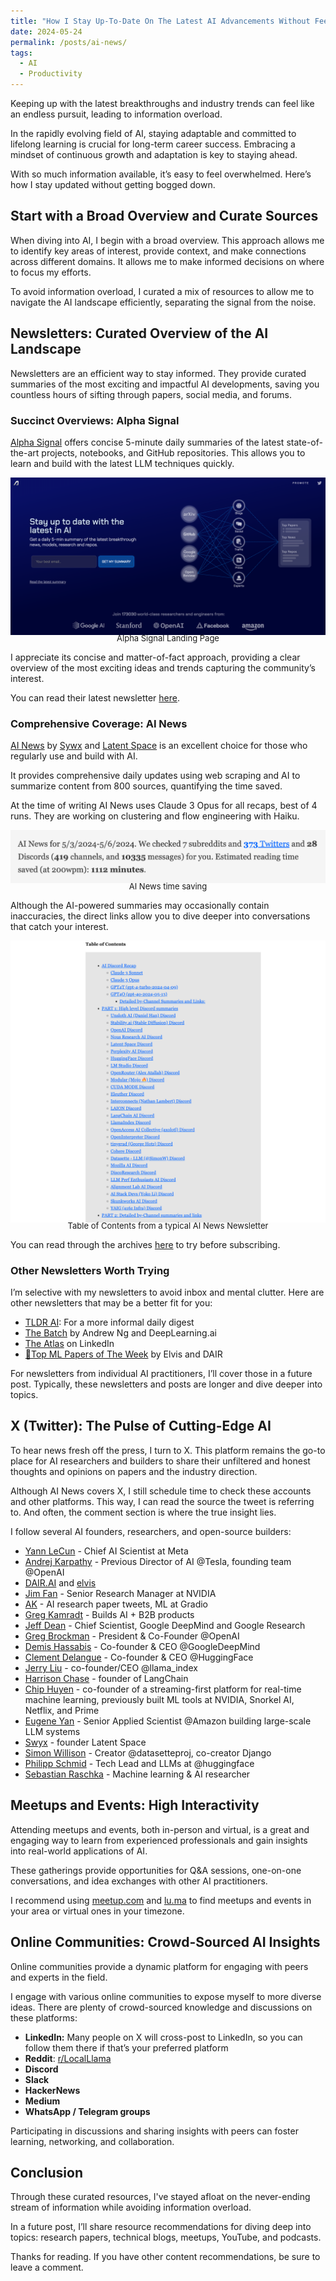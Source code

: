 ```yaml
---
title: "How I Stay Up-To-Date On The Latest AI Advancements Without Feeling Overwhelmed"
date: 2024-05-24
permalink: /posts/ai-news/
tags:
  - AI
  - Productivity
---
```

Keeping up with the latest breakthroughs and industry trends can feel like an endless pursuit, leading to information overload.

In the rapidly evolving field of AI, staying adaptable and committed to lifelong learning is crucial for long-term career success. Embracing a mindset of continuous growth and adaptation is key to staying ahead.

With so much information available, it’s easy to feel overwhelmed. Here’s how I stay updated without getting bogged down.

## Start with a Broad Overview and Curate Sources

When diving into AI, I begin with a broad overview. This approach allows me to identify key areas of interest, provide context, and make connections across different domains. It allows me to make informed decisions on where to focus my efforts.

To avoid information overload, I curated a mix of resources to allow me to navigate the AI landscape efficiently, separating the signal from the noise.

## Newsletters: Curated Overview of the AI Landscape

Newsletters are an efficient way to stay informed. They provide curated summaries of the most exciting and impactful AI developments, saving you countless hours of sifting through papers, social media, and forums.

### Succinct Overviews: Alpha Signal

[Alpha Signal](https://alphasignal.ai/) offers concise 5-minute daily summaries of the latest state-of-the-art projects, notebooks, and GitHub repositories. This allows you to learn and build with the latest LLM techniques quickly.

![Alpha Signal Landing Page](/images/blog/2024-05_alpha-signal.png)
<p style="text-align: center; font-size: 13px; margin-top: -20px;">Alpha Signal Landing Page</p>

I appreciate its concise and matter-of-fact approach, providing a clear overview of the most exciting ideas and trends capturing the community’s interest.

You can read their latest newsletter [here](https://flask-bootstrap-mbs11.replit.app/).

### Comprehensive Coverage: AI News

[AI News](https://buttondown.email/ainews) by [Sywx](https://twitter.com/swyx) and [Latent Space](https://www.latent.space/) is an excellent choice for those who regularly use and build with AI.

It provides comprehensive daily updates using web scraping and AI to summarize content from 800 sources, quantifying the time saved. 

At the time of writing AI News uses Claude 3 Opus for all recaps, best of 4 runs. They are working on clustering and flow engineering with Haiku.

![AI News time saving](/images/blog/2024-05-ai-news.png)
<p style="text-align: center; font-size: 13px; margin-top: -20px;">AI News time saving</p>

Although the AI-powered summaries may occasionally contain inaccuracies, the direct links allow you to dive deeper into conversations that catch your interest.

![Table of Contents from a typical AI News Newsletter](/images/blog/2024-05_ai_news_toc.png)
<p style="text-align: center; font-size: 13px; margin-top: -20px;">Table of Contents from a typical AI News Newsletter</p>

You can read through the archives [here](https://buttondown.email/ainews/archive/) to try before subscribing.

### Other Newsletters Worth Trying

I’m selective with my newsletters to avoid inbox and mental clutter. Here are other newsletters that may be a better fit for you:

- [TLDR AI](https://tldr.tech/ai): For a more informal daily digest
- [The Batch](https://www.deeplearning.ai/the-batch/) by Andrew Ng and DeepLearning.ai
- [The Atlas](https://www.linkedin.com/newsletters/the-atlas-7075090904906149891/) on LinkedIn
- [🥇Top ML Papers of The Week](https://nlp.elvissaravia.com/) by Elvis and DAIR

For newsletters from individual AI practitioners, I’ll cover those in a future post. Typically, these newsletters and posts are longer and dive deeper into topics.

## X (Twitter): The Pulse of Cutting-Edge AI

To hear news fresh off the press, I turn to X. This platform remains the go-to place for AI researchers and builders to share their unfiltered and honest thoughts and opinions on papers and the industry direction.

Although AI News covers X, I still schedule time to check these accounts and other platforms. This way, I can read the source the tweet is referring to. And often, the comment section is where the true insight lies.

I follow several AI founders, researchers, and open-source builders:

- [Yann LeCun](https://twitter.com/ylecun) - Chief AI Scientist at Meta
- [Andrej Karpathy](https://twitter.com/karpathy) - Previous Director of AI @Tesla, founding team @OpenAI
- [DAIR.AI](https://twitter.com/dair_ai) and [elvis](https://twitter.com/omarsar0)
- [Jim Fan](https://twitter.com/drjimfan) - Senior Research Manager at NVIDIA
- [AK](https://twitter.com/_akhaliq) - AI research paper tweets, ML at Gradio
- [Greg Kamradt](https://twitter.com/GregKamradt) - Builds AI + B2B products
- [Jeff Dean](https://twitter.com/JeffDean) - Chief Scientist, Google DeepMind and Google Research
- [Greg Brockman](https://twitter.com/gdb) - President & Co-Founder @OpenAI
- [Demis Hassabis](https://twitter.com/demishassabis) - Co-founder & CEO @GoogleDeepMind
- [Clement Delangue](https://twitter.com/ClementDelangue) - Co-founder & CEO @HuggingFace
- [Jerry Liu](https://twitter.com/jerryjliu0) - co-founder/CEO @llama_index
- [Harrison Chase](https://twitter.com/hwchase17) - founder of LangChain
- [Chip Huyen](https://twitter.com/chipro) - co-founder of a streaming-first platform for real-time machine learning, previously built ML tools at NVIDIA, Snorkel AI, Netflix, and Prime
- [Eugene Yan](https://twitter.com/eugeneyan) - Senior Applied Scientist @Amazon building large-scale LLM systems
- [Swyx](https://twitter.com/swyx) - founder Latent Space
- [Simon Willison](https://twitter.com/simonw) - Creator @datasetteproj, co-creator Django
- [Philipp Schmid](https://twitter.com/_philschmid) - Tech Lead and LLMs at @huggingface
- [Sebastian Raschka](https://twitter.com/rasbt) - Machine learning & AI researcher

## Meetups and Events: High Interactivity

Attending meetups and events, both in-person and virtual, is a great and engaging way to learn from experienced professionals and gain insights into real-world applications of AI.

These gatherings provide opportunities for Q&A sessions, one-on-one conversations, and idea exchanges with other AI practitioners.

I recommend using [meetup.com](https://www.meetup.com/) and [lu.ma](https://lu.ma/discover) to find meetups and events in your area or virtual ones in your timezone.

## Online Communities: Crowd-Sourced AI Insights

Online communities provide a dynamic platform for engaging with peers and experts in the field.

I engage with various online communities to expose myself to more diverse ideas. There are plenty of crowd-sourced knowledge and discussions on these platforms:

- **LinkedIn:** Many people on X will cross-post to LinkedIn, so you can follow them there if that’s your preferred platform
- **Reddit**: [r/LocalLlama](https://www.reddit.com/r/LocalLLaMA/)
- **Discord**
- **Slack**
- **HackerNews**
- **Medium**
- **WhatsApp / Telegram groups**

Participating in discussions and sharing insights with peers can foster learning, networking, and collaboration.

## Conclusion

Through these curated resources, I've stayed afloat on the never-ending stream of information while avoiding information overload.

In a future post, I’ll share resource recommendations for diving deep into topics: research papers, technical blogs, meetups, YouTube, and podcasts.

Thanks for reading. If you have other content recommendations, be sure to leave a comment.
